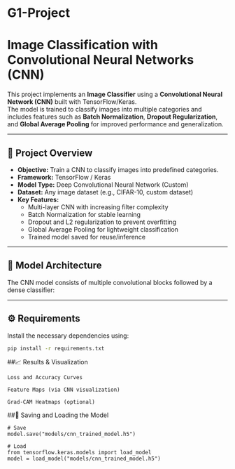 # G1-Project
# Image Classification with Convolutional Neural Networks (CNN)

This project implements an **Image Classifier** using a **Convolutional Neural Network (CNN)** built with TensorFlow/Keras.  
The model is trained to classify images into multiple categories and includes features such as **Batch Normalization**, **Dropout Regularization**, and **Global Average Pooling** for improved performance and generalization.

---
## 🚀 Project Overview

- **Objective:** Train a CNN to classify images into predefined categories.
- **Framework:** TensorFlow / Keras
- **Model Type:** Deep Convolutional Neural Network (Custom)
- **Dataset:** Any image dataset (e.g., CIFAR-10, custom dataset)
- **Key Features:**
  - Multi-layer CNN with increasing filter complexity
  - Batch Normalization for stable learning
  - Dropout and L2 regularization to prevent overfitting
  - Global Average Pooling for lightweight classification
  - Trained model saved for reuse/inference

---
## 🧩 Model Architecture

The CNN model consists of multiple convolutional blocks followed by a dense classifier:


---

## ⚙️ Requirements

Install the necessary dependencies using:

```bash
pip install -r requirements.txt

```

##📈 Results & Visualization
```
Loss and Accuracy Curves

Feature Maps (via CNN visualization)

Grad-CAM Heatmaps (optional)
```


##💾 Saving and Loading the Model

```
# Save
model.save("models/cnn_trained_model.h5")

# Load
from tensorflow.keras.models import load_model
model = load_model("models/cnn_trained_model.h5")
```
